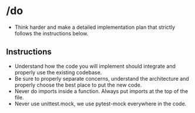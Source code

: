 # /do

- Think harder and make a detailed implementation plan that strictly follows the instructions below.

## Instructions

- Understand how the code you will implement should integrate and properly use the existing codebase.
- Be sure to properly separate concerns, understand the architecture and properly choose the best place to put the new code.
- Never do imports inside a function. Always put imports at the top of the file.
- Never use unittest.mock, we use pytest-mock everywhere in the code.
